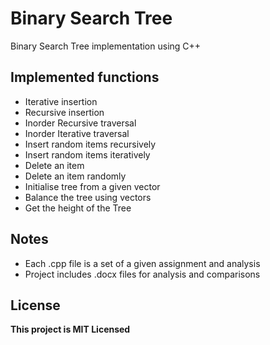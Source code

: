 # Binary Search Tree 

Binary Search Tree implementation using C++

## Implemented functions

-  Iterative insertion
-  Recursive insertion
-  Inorder Recursive traversal
-  Inorder Iterative traversal
-  Insert random items recursively
-  Insert random items iteratively 
-  Delete an item
-  Delete an item randomly
-  Initialise tree from a given vector
-  Balance the tree using vectors
-  Get the height of the Tree


## Notes

* Each .cpp file is a set of a given assignment and analysis
* Project includes .docx files for analysis and comparisons


## License

**This project is MIT Licensed**
